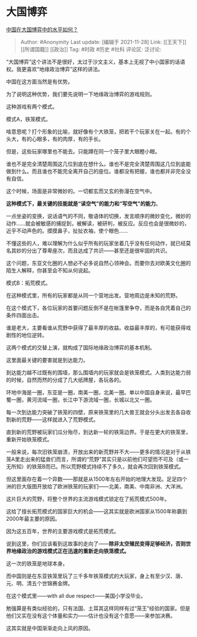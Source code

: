# 大国博弈
[中国在大国博弈中的水平如何？](https://www.zhihu.com/question/26402088/answer/1294181492)

> Author: #Anonymity
> Last update: [编辑于 2021-11-28]
> Link: [[王天下]] [[所谓国籍]] [[政治]]
> Tag: #时政 #历史 #社科
> 评论区:
> 泛讨论:

“大国博弈”这个讲法不是很好，太过于沙文主义，基本上无视了中小国家的话语权。我更喜欢“地缘政治博弈”这样的讲法。

中国在这方面当然是有优势。

为了说明这种优势，我们要先说明一下地缘政治博弈的游戏规则。

这种游戏有两个模式。

模式A，铁笼模式。

啥意思呢？打个形象的比喻，就好像有个大铁笼，把若干个玩家关在一起。有的个头大，有的心眼多，有的肉厚，有的手长。

但是，这些玩家哪里也不能去。只能蹲在同一个笼子里大眼瞪小眼。

谁也不是完全清楚周围这几位到底在想什么。谁也不是完全清楚周围这几位到底能做到什么。而且谁也不能完全离开自己的座位。谁都没有把握，谁也都并非完全没有自信。

这个时候，场面是非常微妙的。一切都玄而又玄的弥漫在空气中。

**这种模式下，最关键的技能就是“读空气”的能力和“写空气”的能力**。

一点坐姿的变换，说话语气的不同，敬语体的切换，发言顺序的微妙变化，微妙的动作……就会被敏感的捕捉到，被解读，被研判，被反应。反应也会是很微妙的，近乎不动声色的。摸摸鼻子，扯扯衣袖，使个眼色……

不懂这些的人，难以理解为什么似乎所有的玩家坐着几乎没有任何动作，就已经莫名其妙的分出了尊卑座次，而且达成了共识——甚至还是很牢固的共识。

这个问题，东亚文化圈的人想必不必多说自然心领神会。而要你去对欧美文化圈的陌生人解释，你甚至会不知从何说起。

模式B：拓荒模式。

在这种模式里，所有的玩家都是从同一个营地出发。营地周边是未知的荒野。

在这个模式下，各位玩家的首要问题反倒不是在帐篷里争夺，而是各自凭着自己的条件四面出击。

谁是老大，主要看谁从荒野中获得了最丰厚的收益。收益最丰厚的，有可能获得戏剧性的地位逆转。

这两个模式的交替上演，就构成了国际地缘政治博弈的基本机制。

这里面最关键的要害就是到达能力。

到达能力越不过既有的围墙，那么围墙内的玩家就会是铁笼模式。人类到达能力弱的时候，自然而然的分成了几大纸牌屋，各玩各的。

环地中海是一圈，东亚是一圈，南美一圈，北美一圈。单以中国自身来说，最早巴蜀一圈，黄河流域一圈，长江中下游流域一圈，长城以北又一圈。

每一次到达能力突破了铁笼的四壁，原来铁笼里的几大兽王就会分头出发去各自收割新的荒野——这样就进入了荒野模式。

直到新的荒野被玩家们瓜分殆尽，到达新一轮的铁笼边界。于是在更大的铁笼里，重新开始铁笼模式。

一般来说，每次旧铁笼崩溃，开放出来的新荒野并不大——更多的情况是对于从铁笼A里走出来的猛兽们而言，所谓的“荒野”其实只是以前他们可望而不可及（或一无所知）的铁笼B而已。所以荒野模式持续不了多久，就会再次回到铁笼模式。

但这里面存在着一个异数——那就是从1500年左右开始的地理大发现。足足四个洲的巨大版图开放给了欧洲铁笼的玩家们——北美，南美、中南非洲、大洋洲。

这片巨大的荒野，将整个世界的主流游戏模式锁定在了拓荒模式500年。

这给了擅长拓荒模式的国家巨大的机会——这其实就是欧洲国家从1500年称霸到2000年最主要的原因。

因为这五百年，世界的主要游戏模式是拓荒模式。

说到这里，你们应该看到这故事的走向了——**除非太空殖民变得足够经济，否则世界地缘政治的游戏模式正在迅速的重新走向铁笼模式。**

这一次的铁笼是地球本身。

而中国则是在东亚铁笼里玩了三千多年铁笼模式的大玩家，身上有至少汉、唐、元、明、清五个世锦赛金牌。

在这个模式里——with all due respect——美国小学没毕业。

勉强算是有类似经验的，只有法国、土耳其这样同样有过“笼王”经验的国家。但是他们又实在没有这个体量和实力——估计也没有这个意愿——来参加决赛。

这其实就是中国渐渐走向上风的原因。
